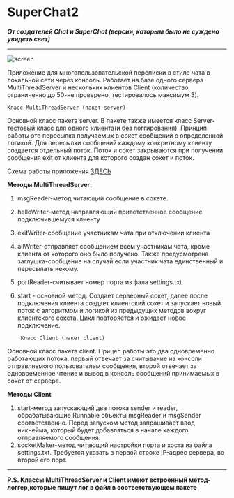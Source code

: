 SuperChat2
===

***От создателей Chat и SuperChat (версии, которым было не суждено увидеть свет)***
***
![screen](http://webdesign.ru.net/images/Heydon_min.jpg)

Приложение для многопользовательской переписки в стиле чата в локальной сети через консоль. Работает на базе одного сервера MultiThreadServer и нескольких клиентов Client (количество ограниченно до 50-не проверено, тестировалось максимум 3).

    Класс MultiThreadServer (пакет server)
Основной класс пакета server. В пакете также имеется класс Server-тестовый класс для одного клиента(и без логгирования). Принцип работы это пересылка получаемых в сокет сообщений с определенной логикой. Для пересылки сообщений каждому конкретному клиенту создается отдельный поток. Поток и сокет закрываются при получении сообщения exit от клиента для которого создан сокет и поток.

Схема работы приложения [ЗДЕСЬ](https://github.com/dmitryhatsayuk/SuperChat2/blob/main/Diag.png)

**Методы MultiThreadServer:**
1. msgReader-метод читающий сообщение в сокете.
2. helloWriter-метод направляющий приветственное сообщение подключившемуся клиенту
3. exitWriter-сообщение участникам чата при отключении клиента
4. allWriter-отправляет сообщением всем участникам чата, кроме клиента от которого оно было получено. Также предусмотрена заглушка-сообщение на случай если участник чата единственный и пересылать некому.
5. portReader-считывает номер порта из фала settings.txt
6. start - основной метод. Создает серверный сокет, далее после подключения клиента создает клиентский сокет и запускает новый поток с алгоритмом и логикой из предыдущих методов вокруг клиентского сокета. Цикл повторяется и ожидает новое подключение.
         
        Класс Client (пакет client)

Основной класс пакета client. Прицеп работы это два одновременно работающих потока: первый отвечает за считывание из консоли отправляемого пользователем сообщения, второй отвечает за одновременное чтение и вывод в консоль сообщений принимаемых в сокет от сервера.

**Методы Client**

1. start-метод запускающий два потока sender и reader, обрабатывающие Runnable объекты msgReader и msgSender соответственно. Перед запуском метод запрашивает ввод никнейма, который будет добавляться в начале каждого отправляемого сообщения.
2. socketMaker-метод читающий настройки порта и хоста из файла settings.txt. Требуется указать в первой строке IP-адрес сервера, во второй его порт.
***
**P.S. Классы MultiThreadServer и Client имеют встроенный метод-логгер,которые пишут лог в файл в соответствующем пакете**
